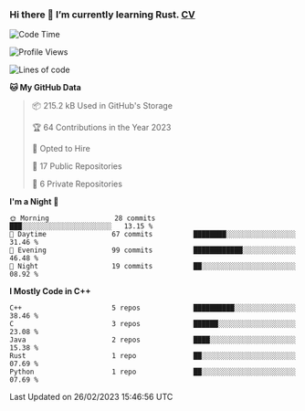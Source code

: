 ### Hi there 👋 I’m currently learning Rust. [CV](https://jhzhu.xyz/CV.pdf)

<!--START_SECTION:waka-->
![Code Time](http://img.shields.io/badge/Code%20Time-0%20secs-blue)

![Profile Views](http://img.shields.io/badge/Profile%20Views-3-blue)

![Lines of code](https://img.shields.io/badge/From%20Hello%20World%20I%27ve%20Written-67.4%20thousand%20lines%20of%20code-blue)

**🐱 My GitHub Data** 

> 📦 215.2 kB Used in GitHub's Storage 
 > 
> 🏆 64 Contributions in the Year 2023
 > 
> 💼 Opted to Hire
 > 
> 📜 17 Public Repositories 
 > 
> 🔑 6 Private Repositories 
 > 
**I'm a Night 🦉** 

```text
🌞 Morning                28 commits          ███░░░░░░░░░░░░░░░░░░░░░░   13.15 % 
🌆 Daytime                67 commits          ████████░░░░░░░░░░░░░░░░░   31.46 % 
🌃 Evening                99 commits          ████████████░░░░░░░░░░░░░   46.48 % 
🌙 Night                  19 commits          ██░░░░░░░░░░░░░░░░░░░░░░░   08.92 % 
```


**I Mostly Code in C++** 

```text
C++                      5 repos             ██████████░░░░░░░░░░░░░░░   38.46 % 
C                        3 repos             ██████░░░░░░░░░░░░░░░░░░░   23.08 % 
Java                     2 repos             ████░░░░░░░░░░░░░░░░░░░░░   15.38 % 
Rust                     1 repo              ██░░░░░░░░░░░░░░░░░░░░░░░   07.69 % 
Python                   1 repo              ██░░░░░░░░░░░░░░░░░░░░░░░   07.69 % 
```




 Last Updated on 26/02/2023 15:46:56 UTC
<!--END_SECTION:waka-->
<!--
**daniel-junhui/daniel-junhui** is a ✨ _special_ ✨ repository because its `README.md` (this file) appears on your GitHub profile.

Here are some ideas to get you started:

- 🔭 I’m currently working on ...
- 🌱 I’m currently learning ...
- 👯 I’m looking to collaborate on ...
- 🤔 I’m looking for help with ...
- 💬 Ask me about ...
- 📫 How to reach me: ...
- 😄 Pronouns: ...
- ⚡ Fun fact: ...
-->
